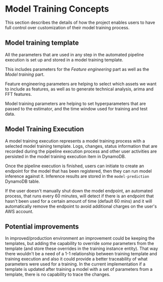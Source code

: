 # Model Training Concepts

This section describes the details of how the project enables users to have full control over customization of their model training process.

## Model training template

All the parameters that are used in any step in the automated pipeline execution is set up and stored in a model training template.

This includes parameters for the _Feature engineering_ part as well as the _Model training_ part.

Feature engineering parameters are helping to select which assets we want to include as features, as well as to generate technical analysis, arima and FFT features.

Model training parameters are helping to set hyperparameters that are passed to the estimator, and the time window used for training and test data.

## Model Training Execution

A model training execution represents a model training process with a selected model training template. Logs, changes, status information that are recorded during the pipeline execution process and other user activities are persisted in the model training execution item in DynamoDB.

Once the pipeline execution is finished, users can initiate to create an endpoint for the model that has been registered, then they can run model inference against it. Inference results are stored in the `model-prediction` DynamoDB table.

If the user doesn't manually shut down the model endpoint, an automated process, that runs every 60 minutes, will detect if there is an endpoint that hasn't been used for a certain amount of time (default 60 mins) and it will automatically remove the endpoint to avoid additional charges on the user's AWS account.

## Potential improvements

In improved/production environment an improvement could be keeping the templates, but adding the capability to override _some_ parameters from the template (and store these overrides in the training instance entity). That way there wouldn't be a need of a 1-1 relationship between training template and training execution and also it could provide a better traceability of what parameters were used for a training. In the current implementation if a template is updated after training a model with a set of parameters from a template, there is no capability to trace the changes.